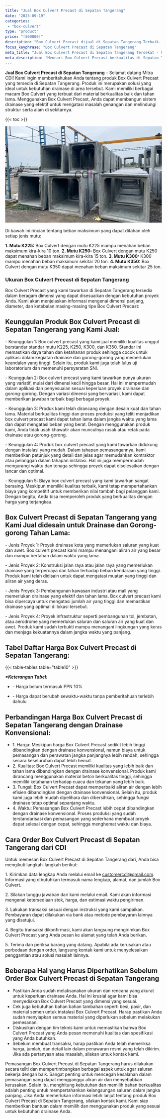 ```yaml
---
title: "Jual Box Culvert Precast di Sepatan Tangerang"
date: "2023-09-19"
categories:
 - "box-culvert"
type: "product"
price: "[500000]"
description: "Box Culvert Precast dijual di Sepatan Tangerang Terbaik. Box Culvert Precast unggulan untuk kebutuhan konstruksi dengan performa optimal. Konsultasikan kebutuhan Anda sekarang."
focus_keyphrase: "Box Culvert Precast di Sepatan Tangerang"
meta_title: "Jual Box Culvert Precast di Sepatan Tangerang Terdekat - CDI"
meta_description: "Mencari Box Culvert Precast berkualitas di Sepatan Tangerang? Layanan profesional kami siap membantu dengan kualitas premium. Dapatkan informasi sekarang."
---
```


**Jual Box Culvert Precast di Sepatan Tangerang** – Selamat datang Mitra CDI! Kami ingin memberitahukan Anda tentang produk Box Culvert Precast yang tersedia di Sepatan Tangerang. Produk ini merupakan solusi yang ideal untuk kebutuhan drainase di area tersebut. Kami memiliki berbagai macam Box Culvert yang terbuat dari material berkualitas baik dan tahan lama. Menggunakan Box Culvert Precast, Anda dapat membangun sistem drainase yang efektif untuk mengatasi masalah genangan dan melindungi struktur serta alam di sekitarnya.

{{< toc >}}

![Jual Box Culvert Precast di Sepatan Tangerang](/images/box-culvert/box-culvert-29.jpg)

Di bawah ini rincian tentang beban maksimum yang dapat ditahan oleh setiap jenis mutu:

**1\. Mutu K225:** Box Culvert dengan mutu K225 mampu menahan beban maksimum kira-kira 10 ton.
**2\. Mutu K250:** Box Culvert dengan mutu K250 dapat menahan beban maksimum kira-kira 15 ton.
**3\. Mutu K300:** K300 mampu menahan beban maksimum sekitar 20 ton.
**4\. Mutu K350:** Box Culvert dengan mutu K350 dapat menahan beban maksimum sekitar 25 ton.

### Ukuran Box Culvert Precast di Sepatan Tangerang

Box Culvert Precast yang kami tawarkan di Sepatan Tangerang tersedia dalam beragam dimensi yang dapat disesuaikan dengan kebutuhan proyek Anda. Kami akan menjelaskan informasi mengenai dimensi panjang, diameter, dan ketebalan masing-masing tipe Box Culvert Precast: 

## Keunggulan Produk Box Culvert Precast di Sepatan Tangerang yang Kami Jual:

\- Keunggulan 1: Box culvert precast yang kami jual memiliki kualitas unggul berstandar standar mutu K225, K250, K300, dan K350. Standar ini memastikan daya tahan dan ketahanan produk sehingga cocok untuk aplikasi dalam kegiatan drainase dan gorong-gorong yang memerlukan keandalan yang tinggi. Selain itu, produk kami juga telah lulus uji laboratorium dan memenuhi persyaratan SNI.

\- Keunggulan 2: Box culvert precast yang kami tawarkan punya ukuran yang variatif, mulai dari dimensi kecil hingga besar. Hal ini mempermudah dalam aplikasi dan penyesuaian sesuai keperluan proyek drainase dan gorong-gorong. Dengan variasi dimensi yang bervariasi, kami dapat memberikan jawaban terbaik bagi berbagai proyek.

\- Keunggulan 3: Produk kami telah dirancang dengan desain kuat dan tahan lama. Material berkualitas tinggi dan proses produksi yang teliti menjadikan box culvert precast kami dapat tahan lama dalam jangka waktu yang lama dan dapat mengatasi beban yang berat. Dengan menggunakan produk kami, Anda tidak usah khawatir akan munculnya rusak atau retak pada drainase atau gorong-gorong.

\- Keunggulan 4: Produk box culvert precast yang kami tawarkan didukung dengan instalasi yang mudah. Dalam tahapan pemasangannya, kami memberikan petunjuk yang detail dan jelas agar memudahkan kontraktor atau pelanggan dalam tahapan instalasi. Hal ini juga mempermudah mengurangi waktu dan tenaga sehingga proyek dapat diselesaikan dengan lancar dan optimal.

\- Keunggulan 5: Biaya box culvert precast yang kami tawarkan sangat bersaing. Meskipun memiliki kualitas terbaik, kami tetap mempertahankan biaya yang kompetitif untuk memberikan nilai tambah bagi pelanggan kami. Dengan begitu, Anda bisa memperoleh produk yang berkualitas dengan harga yang terjangkau.

## Box Culvert Precast di Sepatan Tangerang yang Kami Jual didesain untuk Drainase dan Gorong-gorong Tahan Lama:

\- Jenis Proyek 1: Proyek drainase kota yang memerlukan saluran yang kuat dan awet. Box culvert precast kami mampu menangani aliran air yang besar dan mampu bertahan dalam waktu yang lama.

\- Jenis Proyek 2: Konstruksi jalan raya atau jalan raya yang memerlukan drainase yang terpercaya dan tahan terhadap beban kendaraan yang tinggi. Produk kami telah didisain untuk dapat mengatasi muatan yang tinggi dan aliran air yang deras.

\- Jenis Proyek 3: Pembangunan kawasan industri atau mall yang memerlukan drainase yang efektif dan tahan lama. Box culvert precast kami bisa dipercaya untuk mengatasi jumlah air yang tinggi dan memastikan drainase yang optimal di lokasi tersebut.

\- Jenis Proyek 4: Proyek infrastruktur seperti pembangunan tol, jembatan, atau aerodrome yang memerlukan saluran dan saluran air yang kuat dan awet. Produk kami sudah terbukti mampu menangani lingkungan yang keras dan menjaga kekuatannya dalam jangka waktu yang panjang.

## Tabel Daftar Harga Box Culvert Precast di Sepatan Tangerang:

{{< table-tables table="table10" >}}

**_\*Keterangan Tabel:_**

*   \- Harga belum termasuk PPN 10%

*   \- Harga dapat berubah sewaktu-waktu tanpa pemberitahuan terlebih dahulu

## Perbandingan Harga Box Culvert Precast di Sepatan Tangerang dengan Drainase Konvensional:

*   1\. Harga: Meskipun harga Box Culvert Precast sedikit lebih tinggi dibandingkan dengan drainase konvensional, namun biaya untuk pemasangan dan perawatan jangka panjangnya lebih rendah, sehingga secara keseluruhan dapat lebih hemat.
*   2\. Kualitas: Box Culvert Precast memiliki kualitas yang lebih baik dan tahan lama dibandingkan dengan drainase konvensional. Produk kami dirancang menggunakan material beton berkualitas tinggi, sehingga memiliki ketahanan terhadap cuaca dan tekanan yang lebih baik.
*   3\. Fungsi: Box Culvert Precast dapat memperbaiki aliran air dengan lebih efisien dibandingkan dengan drainase konvensional. Selain itu, produk kami juga lebih mudah dipelihara dan dibersihkan, sehingga fungsi drainase tetap optimal sepanjang waktu.
*   4\. Waktu: Pemasangan Box Culvert Precast lebih cepat dibandingkan dengan drainase konvensional. Proses produksi yang sudah terstandarisasi dan pemasangan yang sederhana membuat proyek dapat selesai dengan cepat, sehingga menghemat waktu dan biaya.

## Cara Order Box Culvert Precast di Sepatan Tangerang dari CDI

Untuk memesan Box Culvert Precast di Sepatan Tangerang dari, Anda bisa mengikuti langkah-langkah berikut:

1\.  Kirimkan data lengkap Anda melalui email ke customercdi@gmail.com. Informasi yang dibutuhkan termasuk nama lengkap, alamat, dan jumlah Box Culvert.

2\.  Silakan tunggu jawaban dari kami melalui email. Kami akan informasi mengenai ketersediaan stok, harga, dan estimasi waktu pengiriman.

3\.  Lakukan transaksi sesuai dengan instruksi yang kami sampaikan. Pembayaran dapat dilakukan via bank atau metode pembayaran lainnya yang disetujui.

4\.  Begitu transaksi dikonfirmasi, kami akan langsung mengirimkan Box Culvert Precast yang Anda pesan ke alamat yang telah Anda berikan.

5\.  Terima dan periksa barang yang datang. Apabila ada kerusakan atau perbedaan dengan order, langsung kontak kami untuk menyelesaikan penggantian atau solusi masalah lainnya.

## Beberapa Hal yang Harus Diperhatikan Sebelum Order Box Culvert Precast di Sepatan Tangerang

*   Pastikan Anda sudah melaksanakan ukuran dan rencana yang akurat untuk keperluan drainase Anda. Hal ini krusial agar kami bisa menyediakan Box Culvert Precast yang dimensi yang sesuai.
*   Cek juga kebutuhan bahan bahan tambahan seperti besi, pasir, dan material semen untuk instalasi Box Culvert Precast. Harap pastikan Anda sudah menyiapkan semua material yang diperlukan sebelum melakukan pemesanan.
*   Diskusikan dengan tim teknis kami untuk memastikan bahwa Box Culvert Precast yang Anda pesan memenuhi kualitas dan spesifikasi yang Anda butuhkan.
*   Sebelum membuat transaksi, harap pastikan Anda telah memeriksa harga, jumlah, dan detail lain dalam penawaran resmi yang telah dikirim. Jika ada pertanyaan atau masalah, silakan untuk kontak kami.

Pemasangan Box Culvert Precast di Sepatan Tangerang harus dilakukan secara teliti dan mempertimbangkan berbagai aspek untuk agar saluran bekerja dengan baik. Sangat penting untuk mencegah kesalahan dalam pemasangan yang dapat mengganggu aliran air dan menyebabkan kerusakan. Selain itu, menghitung kebutuhan dan memilih bahan berkualitas adalah penting untuk mempertahankan kelangsungan saluran dalam jangka panjang. Jika Anda memerlukan informasi lebih lanjut tentang produk Box Culvert Precast di Sepatan Tangerang, silakan kontak kami. Kami siap memberikan bantuan dalam memilih dan menggunakan produk yang sesuai untuk kebutuhan drainase Anda.